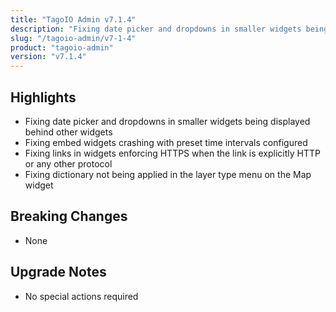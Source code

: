 ```yaml
---
title: "TagoIO Admin v7.1.4"
description: "Fixing date picker and dropdowns in smaller widgets being displayed behind other widgets"
slug: "/tagoio-admin/v7-1-4"
product: "tagoio-admin"
version: "v7.1.4"
---
```


## Highlights

- Fixing date picker and dropdowns in smaller widgets being displayed behind other widgets
- Fixing embed widgets crashing with preset time intervals configured
- Fixing links in widgets enforcing HTTPS when the link is explicitly HTTP or any other protocol
- Fixing dictionary not being applied in the layer type menu on the Map widget

## Breaking Changes

- None

## Upgrade Notes

- No special actions required
